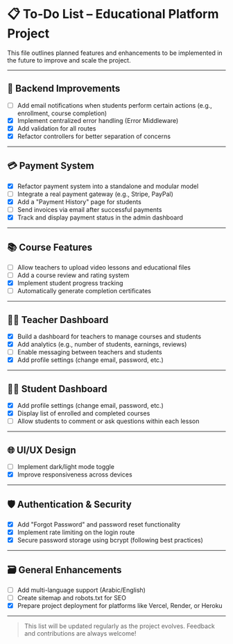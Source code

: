 
# 📋 To-Do List – Educational Platform Project

This file outlines planned features and enhancements to be implemented in the future to improve and scale the project.

---

## 🔧 Backend Improvements

- [ ] Add email notifications when students perform certain actions (e.g., enrollment, course completion)
- [x] Implement centralized error handling (Error Middleware)
- [x] Add validation for all routes
- [x] Refactor controllers for better separation of concerns

---

## 💳 Payment System

- [x] Refactor payment system into a standalone and modular model
- [ ] Integrate a real payment gateway (e.g., Stripe, PayPal)
- [x] Add a "Payment History" page for students
- [ ] Send invoices via email after successful payments
- [x] Track and display payment status in the admin dashboard

---

## 📚 Course Features

- [ ] Allow teachers to upload video lessons and educational files
- [ ] Add a course review and rating system
- [x] Implement student progress tracking
- [ ] Automatically generate completion certificates

---

## 🧑‍🏫 Teacher Dashboard

- [x] Build a dashboard for teachers to manage courses and students
- [x] Add analytics (e.g., number of students, earnings, reviews)
- [ ] Enable messaging between teachers and students
- [x] Add profile settings (change email, password, etc.)

---

## 🧑‍🎓 Student Dashboard

- [x] Add profile settings (change email, password, etc.)
- [x] Display list of enrolled and completed courses
- [ ] Allow students to comment or ask questions within each lesson

---

## 🌐 UI/UX Design

- [ ] Implement dark/light mode toggle
- [x] Improve responsiveness across devices

---

## 🛡️ Authentication & Security

- [x] Add "Forgot Password" and password reset functionality
- [x] Implement rate limiting on the login route
- [x] Secure password storage using bcrypt (following best practices)

---

## 🗃️ General Enhancements

- [ ] Add multi-language support (Arabic/English)
- [ ] Create sitemap and robots.txt for SEO
- [x] Prepare project deployment for platforms like Vercel, Render, or Heroku

---

> This list will be updated regularly as the project evolves. Feedback and contributions are always welcome!
